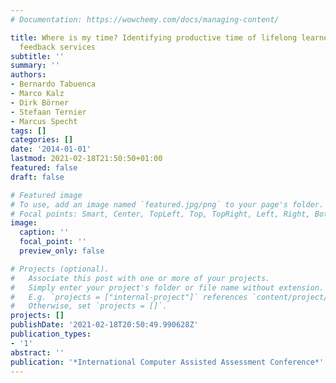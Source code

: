 ```yaml
---
# Documentation: https://wowchemy.com/docs/managing-content/

title: Where is my time? Identifying productive time of lifelong learners for effective
  feedback services
subtitle: ''
summary: ''
authors:
- Bernardo Tabuenca
- Marco Kalz
- Dirk Börner
- Stefaan Ternier
- Marcus Specht
tags: []
categories: []
date: '2014-01-01'
lastmod: 2021-02-18T21:50:50+01:00
featured: false
draft: false

# Featured image
# To use, add an image named `featured.jpg/png` to your page's folder.
# Focal points: Smart, Center, TopLeft, Top, TopRight, Left, Right, BottomLeft, Bottom, BottomRight.
image:
  caption: ''
  focal_point: ''
  preview_only: false

# Projects (optional).
#   Associate this post with one or more of your projects.
#   Simply enter your project's folder or file name without extension.
#   E.g. `projects = ["internal-project"]` references `content/project/deep-learning/index.md`.
#   Otherwise, set `projects = []`.
projects: []
publishDate: '2021-02-18T20:50:49.990628Z'
publication_types:
- '1'
abstract: ''
publication: '*International Computer Assisted Assessment Conference*'
---
```

